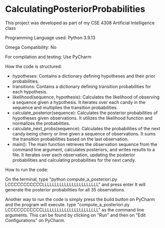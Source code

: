 # CalculatingPosteriorProbabilities

This project was developed as part of my CSE 4308 Artificial Intelligence class


Programming Language used: Python 3.9.13

Omega Compatibility: No

For compilation and testing: Use PyCharm

How the code is structured:

- hypotheses: Contains a dictionary defining hypotheses and their prior probabilities.
- transitions: Contains a dictionary defining transition probabilities for each hypothesis.
- likelihood(sequence, hypothesis): Calculates the likelihood of observing a sequence given a hypothesis. It iterates over each candy in    the sequence and multiplies the transition probabilities.
- calculate_posterior(sequence): Calculates the posterior probabilities of hypotheses given observations. It utilizes the likelihood function and normalizes the probabilities.
- calculate_next_probs(sequence): Calculates the probabilities of the next candy being cherry or lime given a sequence of observations. It sums the transition probabilities based on the last observation.
- main(): The main function retrieves the observation sequence from the command line argument, calculates posteriors, and writes results to a file. It iterates over each observation, updating the posterior probabilities and calculating probabilities for the next candy.

How to run the code:

On the terminal, type "python compute_a_posteriori.py LCCCCCCCCCCCLLLLLLLLLLLLLLLLLLLLLLL" and press enter
It will generate the posterior probabilities for all 35 observations.

Another way to run the code is simply press the build button on PyCharm and the program will execute. type "compute_a_posteriori.py LCCCCCCCCCCCLLLLLLLLLLLLLLLLLLLLLLL" as the command line arguments. This can be found by clicking on "Run" and then on "Edit Configurations" on PyCharm.
